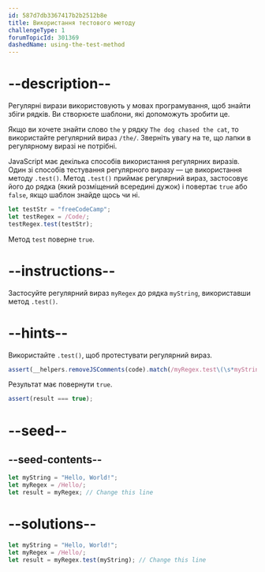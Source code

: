 ```yaml
---
id: 587d7db3367417b2b2512b8e
title: Використання тестового методу
challengeType: 1
forumTopicId: 301369
dashedName: using-the-test-method
---
```


# --description--

Регулярні вирази використовують у мовах програмування, щоб знайти збіги рядків. Ви створюєте шаблони, які допоможуть зробити це.

Якщо ви хочете знайти слово `the` у рядку `The dog chased the cat`, то використайте регулярний вираз `/the/`. Зверніть увагу на те, що лапки в регулярному виразі не потрібні.

JavaScript має декілька способів використання регулярних виразів. Один зі способів тестування регулярного виразу — це використання методу `.test()`. Метод `.test()` приймає регулярний вираз, застосовує його до рядка (який розміщений всередині дужок) і повертає `true` або `false`, якщо шаблон знайде щось чи ні.

```js
let testStr = "freeCodeCamp";
let testRegex = /Code/;
testRegex.test(testStr);
```

Метод `test` поверне `true`.

# --instructions--

Застосуйте регулярний вираз `myRegex` до рядка `myString`, використавши метод `.test()`.

# --hints--

Використайте `.test()`, щоб протестувати регулярний вираз.

```js
assert(__helpers.removeJSComments(code).match(/myRegex.test\(\s*myString\s*\)/));
```

Результат має повернути `true`.

```js
assert(result === true);
```

# --seed--

## --seed-contents--

```js
let myString = "Hello, World!";
let myRegex = /Hello/;
let result = myRegex; // Change this line
```

# --solutions--

```js
let myString = "Hello, World!";
let myRegex = /Hello/;
let result = myRegex.test(myString); // Change this line
```
